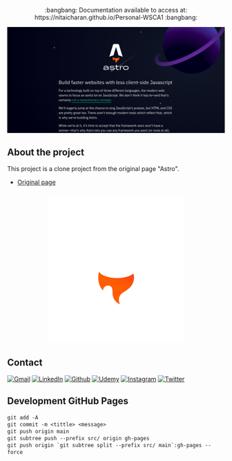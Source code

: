 <!-- PROJECT SHIELDS -->

<p align="center">:bangbang: Documentation available to access at: https://nitaicharan.github.io/Personal-WSCA1 :bangbang:</p>

<!--[![](PREVIEW.png)](https://nitaicharan.github.io/Udemy-CCDNJSMDB1/)-->
<a href="https://nitaicharan.github.io/Personal-WSCA1">
  <p align="center">
    <img src="PREVIEW.png">
  </p>
</a>

## About the project

This project is a clone project from the original page "Astro".

- [Original page][course-url]

### 

<p align="center">
  <img src="CERTIFICATE.svg">
</p>

## Contact

[![Gmail][gmail-shield]][gmail-url]
[![LinkedIn][linkedin-shield]][linkedin-url]
[![Github][github-shield]][github-url]
[![Udemy][udemy-shield]][udemy-url]
[![Instagram][instagram-shield]][instagram-url]
[![Twitter][twitter-shield]][twitter-url]

## Development GitHub Pages
```
git add -A
git commit -m <tittle> <message>
git push origin main
git subtree push --prefix src/ origin gh-pages
git push origin `git subtree split --prefix src/ main`:gh-pages --force
```

<!-- ALIAS README -->

[course-url]: https://astro.build/

<!-- CONTACT SHIELDS -->

[linkedin-shield]: https://img.shields.io/badge/-LinkedIn-white.svg?logo=linkedin&colorB=0077B5&logoColor=white
[linkedin-url]: https://linkedin.com/in/nitaicharan/
[gmail-shield]: https://img.shields.io/badge/-Gmail-black.svg?logo=gmail&colorB=D14836&logoColor=white
[gmail-url]: mailto:niaicharan@gmail.com?subject=It%20comes%20from%20Github%20profile
[github-shield]: https://img.shields.io/badge/-Github-black.svg?logo=github&colorB=181717&logoColor=white
[github-url]: https://github.com/nitaicharan
[instagram-shield]: https://img.shields.io/badge/-Instagram-black.svg?logo=instagram&colorB=EC5252&logoColor=white
[instagram-url]: https://instagram.com/nitaicharan/?hl=pt-br
[twitter-shield]: https://img.shields.io/badge/-Twitter-black.svg?logo=twitter&colorB=1DA1F2&logoColor=white
[twitter-url]: https://twitter.com/nitaicharan1
[facebook-shield]: https://img.shields.io/badge/-Facebook-black.svg?logo=facebook&colorB=4172B8&logoColor=white
[facebook-url]: https://facebook.com/NitaiCharan1
[udemy-shield]: https://img.shields.io/badge/-Udemy-black.svg?logo=udemy&colorB=EC5252&logoColor=white
[udemy-url]: https://udemy.com/user/nitai-charan/
[hackerrank-shield]: https://img.shields.io/badge/-HackerRank-white.svg?logo=hackerrank&colorB=2EC866&logoColor=white
[hackerrank-url]: https://hackerrank.com/nitaicharan

<!-- PROJECT SHIELDS -->

[html5-shield]: https://img.shields.io/badge/-HTML5-black.svg?logo=html5&colorB=E34F26&logoColor=white
[css3-shield]: https://img.shields.io/badge/-CSS3-black.svg?logo=css3&colorB=1572B6&logoColor=white
[sass-shield]: https://img.shields.io/badge/-SASS-black.svg?logo=sass&colorB=CC6699&logoColor=white
[angular-shield]: https://img.shields.io/badge/-Angular-black.svg?logo=angular&colorB=DD0031&logoColor=white
[java-shield]: https://img.shields.io/badge/-Java-black.svg?logoColor=white&logo=java&&colorB=007396
[typescript-shield]: https://img.shields.io/badge/-TypeScript-black.svg?logoColor=white&logo=typescript&&colorB=007ACC
[jquery-shield]: https://img.shields.io/badge/-jQuery-white.svg?logo=jquery&colorB=0769AD&logoColor=white
[spring-shield]: https://img.shields.io/badge/-Spring-white.svg?logo=spring&colorB=6DB33F&logoColor=white
[flutter-shield]: https://img.shields.io/badge/-Flutter-white.svg?logo=flutter&logoColor=white&colorB=02569B
[android-shield]: https://img.shields.io/badge/-Android-white.svg?logo=android&logoColor=white&colorB=3DDC84
[apple-shield]: https://img.shields.io/badge/-Apple-white.svg?logo=apple&logoColor=white&colorB=999999
[bootstrap-shield]:https://img.shields.io/badge/-Bootstrap-white.svg?logo=bootstrap&logoColor=white&colorB=563D7C
[react-shield]:https://img.shields.io/badge/-React-white.svg?logo=react&logoColor=white&colorB=61DAFB
[javascript-shield]:https://img.shields.io/badge/-JavaScript-white.svg?logo=javascript&logoColor=black&colorB=F7DF1E
[nodejs-shield]:https://img.shields.io/badge/-Node.js-white.svg?logo=node.js&logoColor=white&colorB=339933